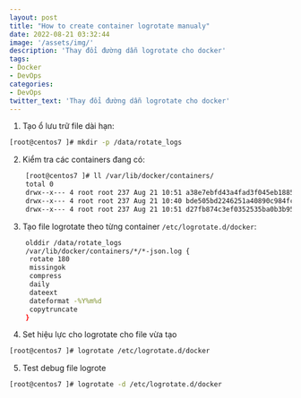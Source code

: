 ```yaml
---
layout: post
title: "How to create container logrotate manualy"
date: 2022-08-21 03:32:44
image: '/assets/img/'
description: 'Thay đổi đường dẫn logrotate cho docker'
tags:
- Docker
- DevOps
categories:
- DevOps
twitter_text: 'Thay đổi đường dẫn logrotate cho docker'
---
```


1. Tạo ổ lưu trữ file dài hạn:
```bash
[root@centos7 ]# mkdir -p /data/rotate_logs
```

2. Kiểm tra các containers đang có:
```bash
    [root@centos7 ]# ll /var/lib/docker/containers/
    total 0
    drwx--x--- 4 root root 237 Aug 21 10:51 a38e7ebfd43a4fad3f045eb188589ae7a1e8bc3d1f1b6a135c4d0c00493fc7f4
    drwx--x--- 4 root root 237 Aug 21 10:40 bde505bd2246251a40890c984fcfac75b25d23f67f15b5c3035461f38b272547
    drwx--x--- 4 root root 237 Aug 21 10:51 d27fb874c3ef0352535ba0b3b95b79b03826f988bbddab386c4610bce2e4b6ba
```

3. Tạo file logrotate theo từng container `/etc/logrotate.d/docker`:
```bash
    olddir /data/rotate_logs
    /var/lib/docker/containers/*/*-json.log {
     rotate 180
     missingok
     compress
     daily
     dateext
     dateformat -%Y%m%d
     copytruncate
    }
```

4. Set hiệu lực cho logrotate cho file vừa tạo
```bash
[root@centos7 ]# logrotate /etc/logrotate.d/docker
```

5. Test debug file logrote
```bash
[root@centos7 ]# logrotate -d /etc/logrotate.d/docker
```
